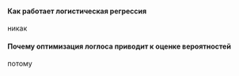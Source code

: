 #### Как работает логистическая регрессия
никак
#### Почему оптимизация логлоса приводит к оценке вероятностей
потому
